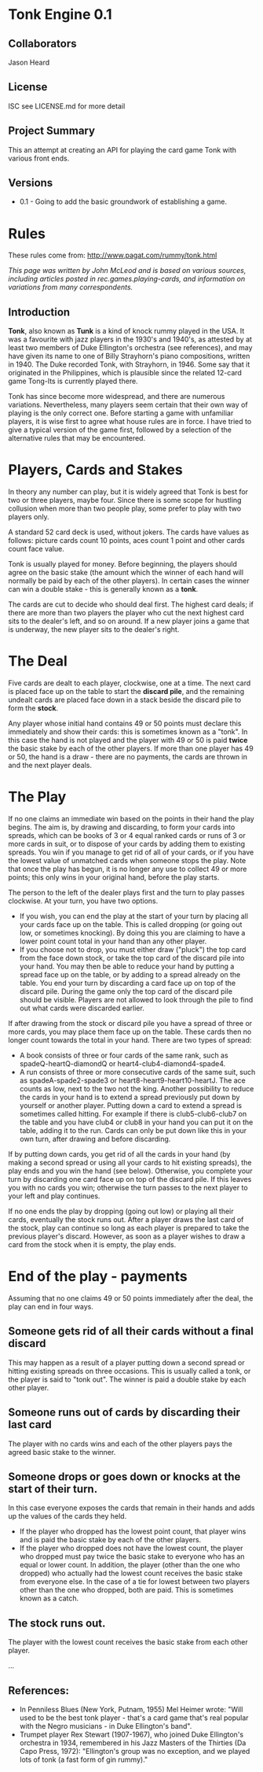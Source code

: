 Tonk Engine 0.1
===

Collaborators
---
Jason Heard

License
---
ISC see LICENSE.md for more detail

Project Summary
---
This an attempt at creating an API for playing the card game Tonk with various front ends.

Versions
---
- 0.1 - Going to add the basic groundwork of establishing a game.

Rules
======
These rules come from:
http://www.pagat.com/rummy/tonk.html

*This page was written by John McLeod and is based on various sources, including articles posted in rec.games.playing-cards, and information on variations from many correspondents.*

Introduction
---

**Tonk**, also known as **Tunk** is a kind of knock rummy played in the USA. It was a favourite with jazz players in the 1930's and 1940's, as attested by at least two members of Duke Ellington's orchestra (see references), and may have given its name to one of Billy Strayhorn's piano compositions, written in 1940. The Duke recorded Tonk, with Strayhorn, in 1946. Some say that it originated in the Philippines, which is plausible since the related 12-card game Tong-Its is currently played there.

Tonk has since become more widespread, and there are numerous variations. Nevertheless, many players seem certain that their own way of playing is the only correct one. Before starting a game with unfamiliar players, it is wise first to agree what house rules are in force. I have tried to give a typical version of the game first, followed by a selection of the alternative rules that may be encountered.

Players, Cards and Stakes
======

In theory any number can play, but it is widely agreed that Tonk is best for two or three players, maybe four. Since there is some scope for hustling collusion when more than two people play, some prefer to play with two players only.

A standard 52 card deck is used, without jokers. The cards have values as follows: picture cards count 10 points, aces count 1 point and other cards count face value.

Tonk is usually played for money. Before beginning, the players should agree on the basic stake (the amount which the winner of each hand will normally be paid by each of the other players). In certain cases the winner can win a double stake - this is generally known as a **tonk**.

The cards are cut to decide who should deal first. The highest card deals; if there are more than two players the player who cut the next highest card sits to the dealer's left, and so on around. If a new player joins a game that is underway, the new player sits to the dealer's right.

The Deal
======

Five cards are dealt to each player, clockwise, one at a time. The next card is placed face up on the table to start the **discard pile**, and the remaining undealt cards are placed face down in a stack beside the discard pile to form the **stock**.

Any player whose initial hand contains 49 or 50 points must declare this immediately and show their cards: this is sometimes known as a "tonk". In this case the hand is not played and the player with 49 or 50 is paid **twice** the basic stake by each of the other players. If more than one player has 49 or 50, the hand is a draw - there are no payments, the cards are thrown in and the next player deals.

The Play
======

If no one claims an immediate win based on the points in their hand the play begins. The aim is, by drawing and discarding, to form your cards into spreads, which can be books of 3 or 4 equal ranked cards or runs of 3 or more cards in suit, or to dispose of your cards by adding them to existing spreads. You win if you manage to get rid of all of your cards, or if you have the lowest value of unmatched cards when someone stops the play. Note that once the play has begun, it is no longer any use to collect 49 or more points; this only wins in your original hand, before the play starts.

The person to the left of the dealer plays first and the turn to play passes clockwise. At your turn, you have two options.

- If you wish, you can end the play at the start of your turn by placing all your cards face up on the table. This is called dropping (or going out low, or sometimes knocking). By doing this you are claiming to have a lower point count total in your hand than any other player.
- If you choose not to drop, you must either draw ("pluck") the top card from the face down stock, or take the top card of the discard pile into your hand. You may then be able to reduce your hand by putting a spread face up on the table, or by adding to a spread already on the table. You end your turn by discarding a card face up on top of the discard pile.
During the game only the top card of the discard pile should be visible. Players are not allowed to look through the pile to find out what cards were discarded earlier.

If after drawing from the stock or discard pile you have a spread of three or more cards, you may place them face up on the table. These cards then no longer count towards the total in your hand. There are two types of spread:

- A book consists of three or four cards of the same rank, such as spadeQ-heartQ-diamondQ or heart4-club4-diamond4-spade4.
- A run consists of three or more consecutive cards of the same suit, such as spadeA-spade2-spade3 or heart8-heart9-heart10-heartJ. The ace counts as low, next to the two not the king.
Another possibility to reduce the cards in your hand is to extend a spread previously put down by yourself or another player. Putting down a card to extend a spread is sometimes called hitting. For example if there is club5-club6-club7 on the table and you have club4 or club8 in your hand you can put it on the table, adding it to the run. Cards can only be put down like this in your own turn, after drawing and before discarding.

If by putting down cards, you get rid of all the cards in your hand (by making a second spread or using all your cards to hit existing spreads), the play ends and you win the hand (see below). Otherwise, you complete your turn by discarding one card face up on top of the discard pile. If this leaves you with no cards you win; otherwise the turn passes to the next player to your left and play continues.

If no one ends the play by dropping (going out low) or playing all their cards, eventually the stock runs out. After a player draws the last card of the stock, play can continue so long as each player is prepared to take the previous player's discard. However, as soon as a player wishes to draw a card from the stock when it is empty, the play ends.

End of the play - payments
======

Assuming that no one claims 49 or 50 points immediately after the deal, the play can end in four ways.

Someone gets rid of all their cards without a final discard
---
This may happen as a result of a player putting down a second spread or hitting existing spreads on three occasions. This is usually called a tonk, or the player is said to "tonk out". The winner is paid a double stake by each other player.

Someone runs out of cards by discarding their last card
---
The player with no cards wins and each of the other players pays the agreed basic stake to the winner.

Someone drops or goes down or knocks at the start of their turn.
---
In this case everyone exposes the cards that remain in their hands and adds up the values of the cards they held.
- If the player who dropped has the lowest point count, that player wins and is paid the basic stake by each of the other players.
- If the player who dropped does not have the lowest count, the player who dropped must pay twice the basic stake to everyone who has an equal or lower count. In addition, the player (other than the one who dropped) who actually had the lowest count receives the basic stake from everyone else. In the case of a tie for lowest between two players other than the one who dropped, both are paid. This is sometimes known as a catch.

The stock runs out.
---
The player with the lowest count receives the basic stake from each other player.

...

References:
---

- In Penniless Blues (New York, Putnam, 1955) Mel Heimer wrote: "Will used to be the best tonk player - that's a card game that's real popular with the Negro musicians - in Duke Ellington's band".
- Trumpet player Rex Stewart (1907-1967), who joined Duke Ellington's orchestra in 1934, remembered in his Jazz Masters of the Thirties (Da Capo Press, 1972): "Ellington's group was no exception, and we played lots of tonk (a fast form of gin rummy)."
